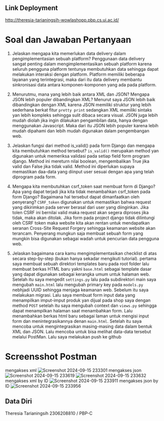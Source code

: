 ## Link Deployment
http://theresia-tarianingsih-wowlashopp.pbp.cs.ui.ac.id/

# Soal dan Jawaban Pertanyaan
1. Jelaskan mengapa kita memerlukan data delivery dalam pengimplementasian sebuah platform?
Penggunaan data delivery sangat penting dalam mengimplementasikan sebuah platform karena seluruh pengguna platform tentunya membutuhkan data sehingga dapat melakukan interaksi dengan platform. Platform memiliki beberapa layanan yang terintegrasi, maka dari itu data delivery membantu sinkronisasi data antara komponen-komponen yang ada pada platform.

2. Menurutmu, mana yang lebih baik antara XML dan JSON? Mengapa JSON lebih populer dibandingkan XML?
Menurut saya JSON lebih baik dibandingkan dengan XML karena JSON memiliki struktur yang lebih sederhana berkat fitur ```pretty print``` sedangkan XML memiliki sintaks yan lebih kompleks sehingga sulit dibaca secara visual. JSON juga lebih mudah diolah jika ingin dilakukan pengambilan data, hanya dengan menggunakan Javascript. Maka dari itu JSON lebih populer karena lebih mudah dipahami dan lebih mudah digunakan dalam pengembangan web.

3. Jelaskan fungsi dari method is_valid() pada form Django dan mengapa kita membutuhkan method tersebut?
```is_valid()``` merupakan method yan digunakan untuk memeriksa validasi pada setiap field form program django. Method ini mereturn nilai boolean, mengembalikan True jika valid dan False jika tidak valid. Method ini diperlukan supaya memastikan daa-data yang diinput user sesuai dengan apa yang telah diprogram pada form.

4. Mengapa kita membutuhkan csrf_token saat membuat form di Django? Apa yang dapat terjadi jika kita tidak menambahkan csrf_token pada form Django? Bagaimana hal tersebut dapat dimanfaatkan oleh penyerang?
```CSRF_token``` digunakan untuk memastikan bahwa request yang dikirimkan pada server berasal dari user yang diinginkan. Jika tolen CSRF ini bernilai valid maka request akan segera diproses jika tidak, maka akan ditolak. Jika form pada project django tidak dilintungi oleh CSRF token maka website kita akan rentan untuk mendapatkan seranan Cross-Site Request Forgery sehingga keamanan website akan terancam. Penyerang mungkun saja membuat sebuah form yang mungkin bisa digunakan sebagai wadah untuk pencurian data pengguna web.

5. Jelaskan bagaimana cara kamu mengimplementasikan checklist di atas secara step-by-step (bukan hanya sekadar mengikuti tutorial).
pertama saya membuat sebuah direktori templates baru pada root folder lalu membuat berkas HTML baru yakni ```base.html``` sebagai template dasar yang dapat digunakan sebagai kerangka umum untuk halaman web. Setelah itu saya mengedit ```settings.py``` lalu pada subdirektori main saya mengubah ```main.html``` lalu mengubah primary key pada ```models.py``` nebhjadi UUID sehingga menjaga keamanan web. Sebelum itu saya melakukan migrasi. Lalu saya membuat form input data yang menampilkan imput-imput produk yan dijual pada shop saya dengan method ```POST``` setelah itu saya mengubah context dan ```views.py``` sehingga dapat menampilkan halaman saat menambahkan form. Lalu menambahkan berkas html baru sebagai laman untuk mengisi input form dan menintegrasikannya denan ```main.html```. Setelah itu saya mencoba untuk mengintegrasikan masing-masing data dalam bentuk XML dan JSON. Lalu mencoba untuk bisa melihat data-data tersebut melalui PostMan. Lalu saya melakukan push ke github

# Screensshot Postman
mengakses xml
![Screenshot 2024-09-15 233301](https://github.com/user-attachments/assets/bedcab50-31bf-4f4c-81e9-7a5bfea825b4)
mengakses json
![Screenshot 2024-09-15 233619](https://github.com/user-attachments/assets/eb7a9971-ca76-45f1-b857-c03854e16432)
![Screenshot 2024-09-15 233632](https://github.com/user-attachments/assets/391800d8-e765-4d20-83ec-2e3daffc7f00)
mengakses xml by ID
![Screenshot 2024-09-15 233911](https://github.com/user-attachments/assets/d2d2fdc6-b7ea-4448-bb4c-11886560858f)
mengakses json by ID
![Screenshot 2024-09-15 233956](https://github.com/user-attachments/assets/49f25838-7afe-4975-bf46-fa88e58ab4ac)


## Data Diri
Theresia Tarianingsih
2306208810 / PBP-C
